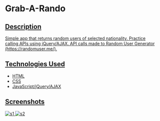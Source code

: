 <h1> Grab-A-Rando </h1>
<a href = "http://codepen.io/anfperez/pen/XdwNxj" alt = "Check it out on CodePen!" </a>

<h2> Description </h2>
<p> Simple app that returns random users of selected nationality. Practice calling APIs using jQuery/AJAX. API calls made to Random User Generator (https://randomuser.me/). </p>

<h2> Technologies Used </h2>
<ul> 
<li> HTML </li>
<li> CSS </li>
<li> JavaScript/jQuery/AJAX</li>
</ul>

<h2> Screenshots </h2>
<img src="http://i.imgur.com/QnJuaRL.png" alt="s1" />

<img src="http://i.imgur.com/AGgM3Qk.png" alt="s2" />


